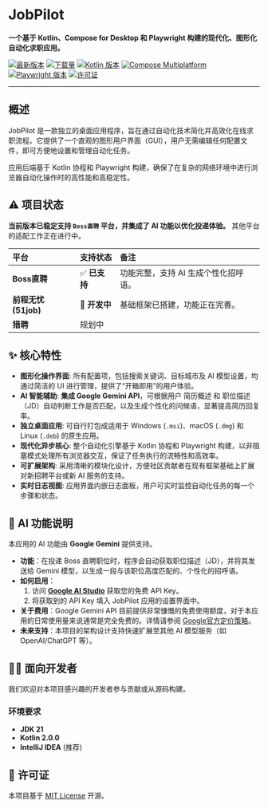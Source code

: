 # JobPilot

**一个基于 Kotlin、Compose for Desktop 和 Playwright 构建的现代化、图形化自动化求职应用。**

[![最新版本](https://img.shields.io/github/v/release/your-username/JobPilot?label=最新版本&logo=github)](https://github.com/your-username/JobPilot/releases/latest)
[![下载量](https://img.shields.io/github/downloads/your-username/JobPilot/total.svg?label=下载量&logo=github)](https://github.com/your-username/JobPilot/releases)
[![Kotlin 版本](https://img.shields.io/badge/Kotlin-2.1.21-7F52FF.svg?logo=kotlin)](https://kotlinlang.org)
[![Compose Multiplatform](https://img.shields.io/badge/Compose-1.8.0-4285F4.svg?logo=jetpackcompose)](https://www.jetbrains.com/lp/compose-multiplatform/)
[![Playwright 版本](https://img.shields.io/badge/Playwright-1.52.0-2EAD33.svg?logo=microsoft)](https://playwright.dev/java/)
[![许可证](https://img.shields.io/badge/License-MIT-yellow.svg)](https://opensource.org/licenses/MIT)

---


## 概述

JobPilot 是一款独立的桌面应用程序，旨在通过自动化技术简化并高效化在线求职流程。它提供了一个直观的图形用户界面（GUI），用户无需编辑任何配置文件，即可方便地设置和管理自动化任务。

应用后端基于 Kotlin 协程和 Playwright 构建，确保了在复杂的网络环境中进行浏览器自动化操作时的高性能和高稳定性。

## ⚠️ 项目状态

**当前版本已稳定支持 `Boss直聘` 平台，并集成了 AI 功能以优化投递体验。** 其他平台的适配工作正在进行中。

| 平台 | 支持状态 | 备注 |
| :--- | :--- | :--- |
| **Boss直聘** | ✅ **已支持** | 功能完整，支持 AI 生成个性化招呼语。 |
| **前程无忧(51job)** | 🚧 **开发中** | 基础框架已搭建，功能正在完善。 |
| **猎聘** | 规划中 | |

## ✨ 核心特性

*   **图形化操作界面**: 所有配置项，包括搜索关键词、目标城市及 AI 模型设置，均通过简洁的 UI 进行管理，提供了“开箱即用”的用户体验。
*   **AI 智能辅助**: **集成 Google Gemini API**，可根据用户 简历概述 和 职位描述（JD）自动判断工作是否匹配，以及生成个性化的问候语，显著提高简历回复率。
*   **独立桌面应用**: 可自行打包成适用于 Windows (`.msi`)、macOS (`.dmg`) 和 Linux (`.deb`) 的原生应用。
*   **现代化异步核心**: 整个自动化引擎基于 Kotlin 协程和 Playwright 构建，以非阻塞模式处理所有浏览器交互，保证了任务执行的流畅性和高效率。
*   **可扩展架构**: 采用清晰的模块化设计，方便社区贡献者在现有框架基础上扩展对新招聘平台或新 AI 服务的支持。
*   **实时日志视图**: 应用界面内嵌日志面板，用户可实时监控自动化任务的每一个步骤和状态。

## 🤖 AI 功能说明

本应用的 AI 功能由 **Google Gemini** 提供支持。

*   **功能**：在投递 Boss 直聘职位时，程序会自动获取职位描述（JD），并将其发送给 Gemini 模型，以生成一段与该职位高度匹配的、个性化的招呼语。
*   **如何启用**：
    1.  访问 [**Google AI Studio**](https://aistudio.google.com/app/apikey) 获取您的免费 API Key。
    2.  将获取到的 API Key 填入 JobPilot 应用的设置界面中。
*   **关于费用**：Google Gemini API 目前提供非常慷慨的免费使用额度，对于本应用的日常使用量来说通常是完全免费的。详情请参阅 [Google官方定价策略](https://ai.google.dev/pricing)。
*   **未来支持**：本项目的架构设计支持快速扩展至其他 AI 模型服务（如 OpenAI/ChatGPT 等）。

## 👨‍💻 面向开发者

我们欢迎对本项目感兴趣的开发者参与贡献或从源码构建。

### 环境要求

*   **JDK 21**
*   **Kotlin 2.0.0**
*   **IntelliJ IDEA** (推荐)


## 📄 许可证

本项目基于 [MIT License](LICENSE) 开源。
